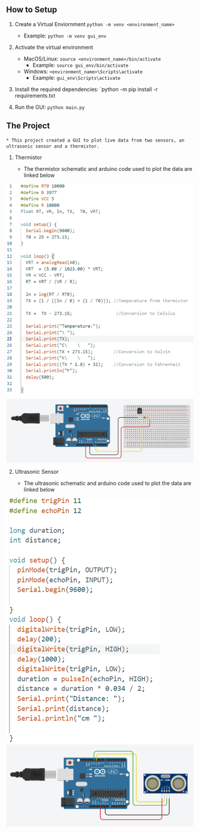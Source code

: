 ## How to Setup
1. Create a Virtual Enviornment 
    `python -m venv <environment_name>`
    * Example: `python -m venv gui_env`

2. Activate the virtual environment
    * MacOS/Linux: `source <environment_name>/bin/activate`
        * Example: `source gui_env/bin/activate`
    * Windows: `<environment_name>\Scripts\activate`
        * Example: `gui_env\Scripts\activate`

3. Install the required dependencies: `python -m pip install -r requirements.txt

4. Run the GUI: `python main.py`

## The Project

    * This project created a GUI to plot live data from two sensors, an ultrasonic sensor and a thermistor.

1. Thermistor

    * The thermistor schematic and arduino code used to plot the data are linked below

![Thermistor Code](images/thermistor_code.png)
![Thermistor Schematic](images/thermistor_schematic.png)

2. Ultrasonic Sensor

    * The ultrasonic schematic and arduino code used to plot the data are linked below

![Ultrasonic Sensor Code](images/ultrasonic_code.png)
![Ultrasonic Sensor Schematic](images/ultrasonic_schematic.png)

